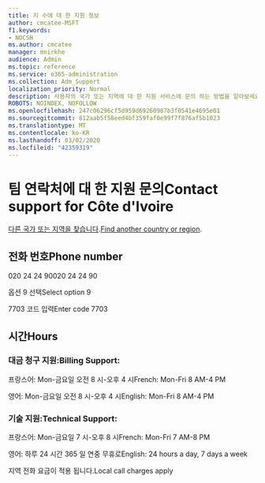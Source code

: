 ```yaml
---
title: 지 수에 대 한 지원 정보
author: cmcatee-MSFT
f1.keywords:
- NOCSH
ms.author: cmcatee
manager: mnirkhe
audience: Admin
ms.topic: reference
ms.service: o365-administration
ms.collection: Adm_Support
localization_priority: Normal
description: 사용자의 국가 또는 지역에 대 한 지원 서비스에 문의 하는 방법을 알아보세요.
ROBOTS: NOINDEX, NOFOLLOW
ms.openlocfilehash: 247c06296cf5d959d69260987b3f0541e4695e01
ms.sourcegitcommit: 812aab5f58eed4bf359faf0e99f7f876af5b1023
ms.translationtype: MT
ms.contentlocale: ko-KR
ms.lasthandoff: 03/02/2020
ms.locfileid: "42359319"
---
```

# <a name="contact-support-for-cte-divoire"></a><span data-ttu-id="73fa2-103">팀 연락처에 대 한 지원 문의</span><span class="sxs-lookup"><span data-stu-id="73fa2-103">Contact support for Côte d'Ivoire</span></span>

<span data-ttu-id="73fa2-104">[다른 국가 또는 지역을 찾습니다](../contact-support-for-business-products.md).</span><span class="sxs-lookup"><span data-stu-id="73fa2-104">[Find another country or region](../contact-support-for-business-products.md).</span></span>

## <a name="phone-number"></a><span data-ttu-id="73fa2-105">전화 번호</span><span class="sxs-lookup"><span data-stu-id="73fa2-105">Phone number</span></span>
<span data-ttu-id="73fa2-106">020 24 24 90</span><span class="sxs-lookup"><span data-stu-id="73fa2-106">020 24 24 90</span></span>

<span data-ttu-id="73fa2-107">옵션 9 선택</span><span class="sxs-lookup"><span data-stu-id="73fa2-107">Select option 9</span></span>

<span data-ttu-id="73fa2-108">7703 코드 입력</span><span class="sxs-lookup"><span data-stu-id="73fa2-108">Enter code 7703</span></span>

## <a name="hours"></a><span data-ttu-id="73fa2-109">시간</span><span class="sxs-lookup"><span data-stu-id="73fa2-109">Hours</span></span>
### <a name="billing-support"></a><span data-ttu-id="73fa2-110">대금 청구 지원:</span><span class="sxs-lookup"><span data-stu-id="73fa2-110">Billing Support:</span></span>

<span data-ttu-id="73fa2-111">프랑스어: Mon-금요일 오전 8 시-오후 4 시</span><span class="sxs-lookup"><span data-stu-id="73fa2-111">French: Mon-Fri 8 AM-4 PM</span></span>

<span data-ttu-id="73fa2-112">영어: Mon-금요일 오전 8 시-오후 4 시</span><span class="sxs-lookup"><span data-stu-id="73fa2-112">English: Mon-Fri 8 AM-4 PM</span></span>

### <a name="technical-support"></a><span data-ttu-id="73fa2-113">기술 지원:</span><span class="sxs-lookup"><span data-stu-id="73fa2-113">Technical Support:</span></span>

<span data-ttu-id="73fa2-114">프랑스어: Mon-금요일 7 시-오후 8 시</span><span class="sxs-lookup"><span data-stu-id="73fa2-114">French: Mon-Fri 7 AM-8 PM</span></span>

<span data-ttu-id="73fa2-115">영어: 하루 24 시간 365 일 연중 무휴로</span><span class="sxs-lookup"><span data-stu-id="73fa2-115">English: 24 hours a day, 7 days a week</span></span>

<span data-ttu-id="73fa2-116">지역 전화 요금이 적용 됩니다.</span><span class="sxs-lookup"><span data-stu-id="73fa2-116">Local call charges apply</span></span>
